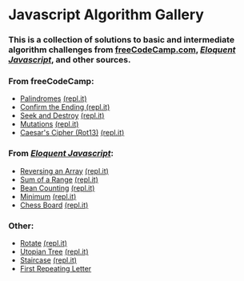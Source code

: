 # Javascript Algorithm Gallery
<h3>This is a collection of solutions to basic and intermediate algorithm challenges from <a href="https://www.freecodecamp.com/">freeCodeCamp.com</a>, <i><a href="http://eloquentjavascript.net/">Eloquent Javascript</a></i>, and other sources.</h3>

<h3>From freeCodeCamp:</h3>
<ul>
	<li><a href="https://github.com/jsheridanwells/js-algorithm-gallery/blob/master/freeCodeCamp/palindromes.js">Palindromes</a> <a href="https://repl.it/F8BN/5">(repl.it)</a></li>
	<li><a href="https://github.com/jsheridanwells/js-algorithm-gallery/blob/master/freeCodeCamp/confirm_ending.js">Confirm the Ending </a> <a href="https://repl.it/FfxE/latest">(repl.it)</a></li>
	<li><a href="https://github.com/jsheridanwells/js-algorithm-gallery/blob/master/freeCodeCamp/seek_destroy.js">Seek and Destroy</a> <a href="https://repl.it/Fu0q/latest">(repl.it)</a></li>
	<li><a href="https://github.com/jsheridanwells/js-algorithm-gallery/blob/master/freeCodeCamp/mutations.js">Mutations</a> <a href="https://repl.it/FhOb/latest">(repl.it)</a></li>
	<li><a href="https://github.com/jsheridanwells/js-algorithm-gallery/blob/master/freeCodeCamp/caesars_cipher.js">Caesar's Cipher (Rot13)</a> <a href="https://repl.it/Fxlg/latest">(repl.it)</a></li>
</ul>


<h3>From <i><a href="http://eloquentjavascript.net/">Eloquent Javascript</a></i>:</h3>
<ul>
	<li><a href="https://github.com/jsheridanwells/js-algorithm-gallery/blob/master/eloquent_javascript/reversing_array.js">Reversing an Array</a> <a href="https://repl.it/F56v/latest">(repl.it)</a></li>
	<li><a href="https://github.com/jsheridanwells/js-algorithm-gallery/blob/master/eloquent_javascript/sum_of_range.js">Sum of a Range</a> <a href="https://repl.it/F53H/latest">(repl.it)</a></li>
	<li><a href="https://github.com/jsheridanwells/js-algorithm-gallery/blob/master/eloquent_javascript/bean_counting.js">Bean Counting</a> <a href="https://repl.it/FTcA/latest">(repl.it)</a></li>
	<li><a href="https://github.com/jsheridanwells/js-algorithm-gallery/blob/master/eloquent_javascript/minimum.js">Minimum</a> <a href="https://repl.it/FSk3/latest">(repl.it)</a></li>
	<li><a href="https://github.com/jsheridanwells/js-algorithm-gallery/blob/master/eloquent_javascript/chess_board.js">Chess Board</a> <a href="https://repl.it/FQsk/latest">(repl.it)</a></li>
</ul>


<h3>Other:</h3>
<ul>
	<li><a href="https://github.com/jsheridanwells/js-algorithm-gallery/blob/master/other/rotate.js">Rotate</a> <a href="https://repl.it/F24D/latest">(repl.it)</a></li>
	<li><a href="https://github.com/jsheridanwells/js-algorithm-gallery/blob/master/other/utopian_tree.js">Utopian Tree</a> <a href="https://repl.it/FRNq/latest">(repl.it)</a></li>
	<li><a href="https://github.com/jsheridanwells/js-algorithm-gallery/blob/master/other/staircase.js">Staircase</a> <a href="https://repl.it/FQdJ/latest">(repl.it)</a></li>
	<li><a href="https://github.com/jsheridanwells/js-algorithm-gallery/blob/master/other/first_repeating_letter.js">First Repeating Letter</a></li>
</ul>
